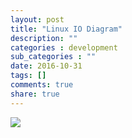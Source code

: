```yaml
---
layout: post
title: "Linux IO Diagram"
description: ""
categories : development
sub_categories : ""
date: 2016-10-31
tags: []
comments: true
share: true
---
```


![](/assets/images/posts/695/261DF13B5816F3A409A082.JPEG)

  

